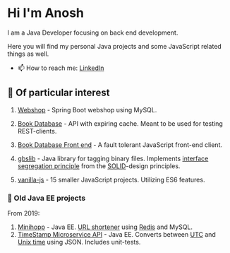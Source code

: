 # Hi I'm Anosh

I am a Java Developer focusing on back end development.

Here you will find my personal Java projects and some JavaScript related things as well.

- 📫 How to reach me: [LinkedIn](https://www.linkedin.com/in/ullenius)


## 🔭 Of particular interest

1. [Webshop](https://www.github.com/ullenius/webshop) - Spring Boot webshop using MySQL.

2. [Book Database](https://www.github.com/ullenius/forverkliga-book-database) - API with expiring cache. Meant to be used for testing REST-clients.

3. [Book Database Front end](https://www.github.com/ullenius/book-api-js) - A fault tolerant JavaScript front-end client.

4. [gbslib](https://www.github.com/ullenius/gbs-lib) - Java library for tagging binary files. Implements [interface segregation principle](https://en.wikipedia.org/wiki/Interface_segregation_principle) from the [SOLID](https://en.wikipedia.org/wiki/SOLID)-design principles.

5. [vanilla-js](https://www.github.com/ullenius/learn-vanilla-js) - 15 smaller JavaScript projects. Utilizing ES6 features.

### :floppy_disk: Old Java EE projects
From 2019:

1. [Minihopp](https://www.github.com/ullenius/minihopp) - Java EE. [URL shortener](https://en.wikipedia.org/wiki/URL_shortening) using [Redis](https://en.wikipedia.org/wiki/Redis) and MySQL.
2. [TimeStamp Microservice API](https://www.github.com/ullenius/timestamp-microservice) - Java EE. Converts between [UTC](https://en.wikipedia.org/wiki/UTC) and [Unix time](https://en.wikipedia.org/wiki/Unix_time) using JSON. Includes unit-tests.
